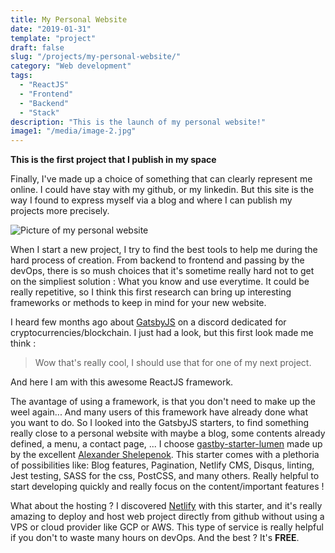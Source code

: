 ```yaml
---
title: My Personal Website
date: "2019-01-31"
template: "project"
draft: false
slug: "/projects/my-personal-website/"
category: "Web development"
tags:
  - "ReactJS"
  - "Frontend"
  - "Backend"
  - "Stack"
description: "This is the launch of my personal website!"
image1: "/media/image-2.jpg"
---
```


**This is the first project that I publish in my space**

Finally, I've made up a choice of something that can clearly represent me online.
I could have stay with my github, or my linkedin. But this site is the way I found to express myself via a blog and where I can publish my projects more precisely.

![Picture of my personal website](/media/image-2.jpg)

When I start a new project, I try to find the best tools to help me during the hard process of creation. From backend to frontend and passing by the devOps, there is so mush choices that it's sometime really hard not to get on the simpliest solution : What you know and use everytime.
It could be really repetitive, so I think this first research can bring up interesting frameworks or methods to keep in mind for your new website.

I heard few months ago about [GatsbyJS](https://www.gatsbyjs.org/) on a discord dedicated for cryptocurrencies/blockchain. I just had a look, but this first look made me think :
<blockquote>Wow that's really cool, I should use that for one of my next project.</blockquote>

And here I am with this awesome ReactJS framework.

The avantage of using a framework, is that you don't need to make up the weel again... And many users of this framework have already done what you want to do.
So I looked into the GatsbyJS starters, to find something really close to a personal website with maybe a blog, some contents already defined, a menu, a contact page, ...
I choose [gastby-starter-lumen](https://www.gatsbyjs.org/starters/alxshelepenok/gatsby-starter-lumen/) made up by the excellent [Alexander Shelepenok](https://github.com/alxshelepenok).
This starter comes with a plethoria of possibilities like: Blog features, Pagination, Netlify CMS, Disqus, linting, Jest testing, SASS for the css, PostCSS, and many others.
Really helpful to start developing quickly and really focus on the content/important features !

What about the hosting ? I discovered [Netlify](https://www.netlify.com/) with this starter, and it's really amazing to deploy and host web project directly from github without using a VPS or cloud provider like GCP or AWS. This type of service is really helpful if you don't to waste many hours on devOps. And the best ? It's **FREE**.
